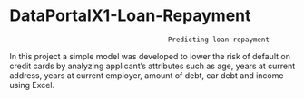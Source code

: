# DataPortalX1-Loan-Repayment        

                                           Predicting loan repayment

In this project a simple model was developed to lower the risk of default on credit cards by analyzing applicant’s attributes such as age, years at current address, years at current employer, amount of debt, car debt and income using Excel.
